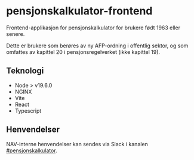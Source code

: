 # pensjonskalkulator-frontend

Frontend-applikasjon for pensjonskalkulator for brukere født 1963 eller senere.

Dette er brukere som berøres av ny AFP-ordning i offentlig sektor, og som omfattes av kapittel 20 i pensjonsregelverket (ikke kapittel 19).

## Teknologi

* Node > v19.6.0
* NGINX
* Vite
* React
* Typescript

## Henvendelser

NAV-interne henvendelser kan sendes via Slack i kanalen [#pensjonskalkulator](https://nav-it.slack.com/archives/C04M46SPSRL).
